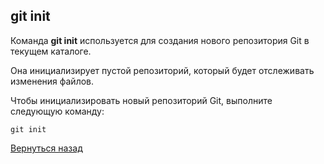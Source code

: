 
## git init

Команда **git init** используется для создания нового репозитория Git в текущем каталоге. 

Она инициализирует пустой репозиторий, который будет отслеживать изменения файлов.

Чтобы инициализировать новый репозиторий Git, выполните следующую команду:
```
git init
```


[Вернуться назад](readme.md)